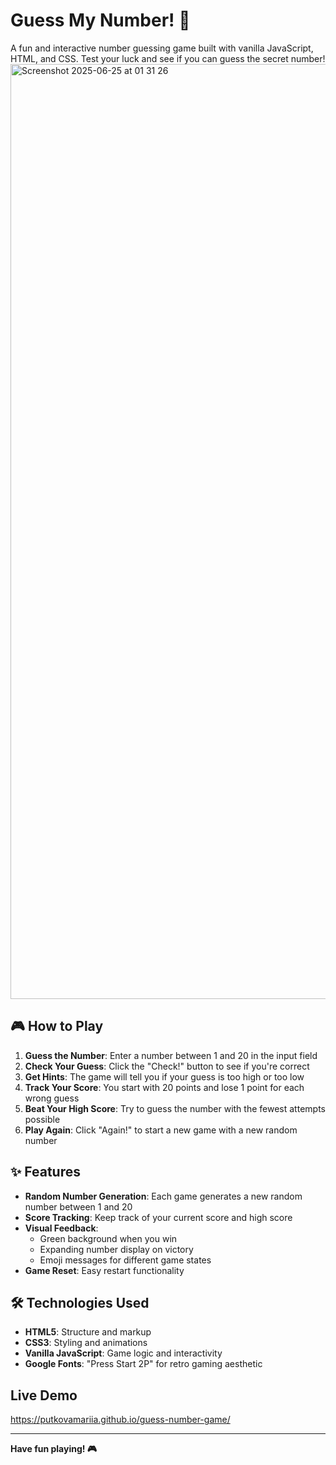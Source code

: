 # Guess My Number! 🎯

A fun and interactive number guessing game built with vanilla JavaScript, HTML, and CSS. Test your luck and see if you can guess the secret number!
<img width="1496" alt="Screenshot 2025-06-25 at 01 31 26" src="https://github.com/user-attachments/assets/d8a612e1-8df3-40b8-8932-45a322a4ce90" />

## 🎮 How to Play

1. **Guess the Number**: Enter a number between 1 and 20 in the input field
2. **Check Your Guess**: Click the "Check!" button to see if you're correct
3. **Get Hints**: The game will tell you if your guess is too high or too low
4. **Track Your Score**: You start with 20 points and lose 1 point for each wrong guess
5. **Beat Your High Score**: Try to guess the number with the fewest attempts possible
6. **Play Again**: Click "Again!" to start a new game with a new random number

## ✨ Features

- **Random Number Generation**: Each game generates a new random number between 1 and 20
- **Score Tracking**: Keep track of your current score and high score
- **Visual Feedback**: 
  - Green background when you win
  - Expanding number display on victory
  - Emoji messages for different game states
- **Game Reset**: Easy restart functionality

## 🛠️ Technologies Used

- **HTML5**: Structure and markup
- **CSS3**: Styling and animations
- **Vanilla JavaScript**: Game logic and interactivity
- **Google Fonts**: "Press Start 2P" for retro gaming aesthetic

## Live Demo
https://putkovamariia.github.io/guess-number-game/

---

**Have fun playing! 🎮** 
